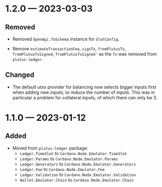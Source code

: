 
<a id='changelog-1.2.0'></a>
# 1.2.0 — 2023-03-03

## Removed

- Removed `OpenApi.ToSchema` instance for `SlotConfig`.

- Remove `estimateTransactionFee`, `signTx`, `fromPlutusTx`, `fromPlutusTxSigned`, `fromPlutusTxSigned'` as the `Tx` was removed from `plutus-ledger`.

## Changed

- The default utxo provider for balancing now selects bigger inputs first when adding new inputs, to reduce the number of inputs.
  This was in particular a problem for collateral inputs, of which there can only be 3.

<a id='changelog-1.1.0'></a>
# 1.1.0 — 2023-01-12

## Added

- Moved from `plutus-ledger` package:
  - `Ledger.TimeSlot` to `Cardano.Node.Emulator.TimeSlot`
  - `Ledger.Params` to `Cardano.Node.Emulator.Params`
  - `Ledger.Generators` to `Cardano.Node.Emulator.Generators`
  - `Ledger.Fee` to `Cardano.Node.Emulator.Fee`
  - `Ledger.Validation` to `Cardano.Node.Emulator.Validation`
  - `Wallet.Emulator.Chain` to `Cardano.Node.Emulator.Chain`
